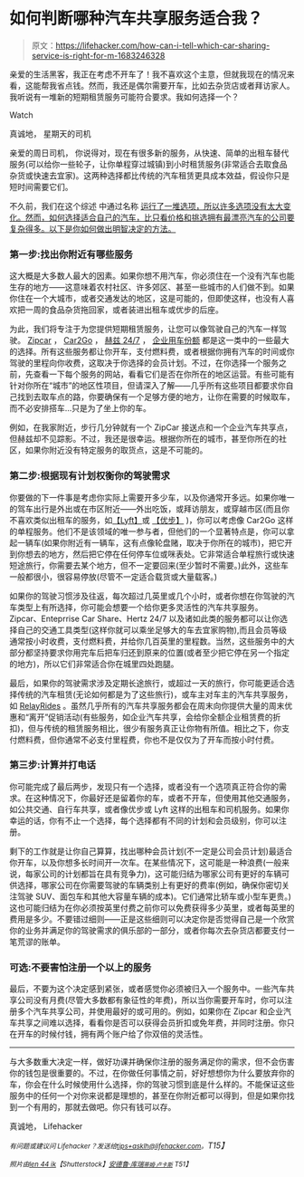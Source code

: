 # 如何判断哪种汽车共享服务适合我？

> 原文：<https://lifehacker.com/how-can-i-tell-which-car-sharing-service-is-right-for-m-1683246328>

亲爱的生活黑客，我正在考虑不开车了！我不喜欢这个主意，但就我现在的情况来看，这能帮我省点钱。然而，我还是偶尔需要开车，比如去杂货店或者拜访家人。我听说有一堆新的短期租赁服务可能符合要求。我如何选择一个？

Watch

真诚地，
星期天的司机

亲爱的周日司机，
你说得对，现在有很多新的服务，从快速、简单的出租车替代服务(可以给你一些轮子，让你单程穿过城镇)到小时租赁服务(非常适合去取食品杂货或快速去宜家)。这两种选择都比传统的汽车租赁更具成本效益，假设你只是短时间需要它们。

不久前，我们在这个综述 中通过名称 [运行了一堆选项，所以许多选项没有太大变化。然而，如何选择适合自己的汽车，比只看价格和挑选拥有最漂亮汽车的公司要复杂得多。以下是你如何做出明智决定的方法。](https://lifehacker.com/the-best-alternatives-to-traditional-car-rentals-1640639954)

### 第一步:找出你附近有哪些服务

这大概是大多数人最大的因素。如果你想不用汽车，你必须住在一个没有汽车也能生存的地方——这意味着农村社区、许多郊区、甚至一些城市的人们做不到。如果你住在一个大城市，或者交通发达的地区，这是可能的，但即使这样，也没有人喜欢把一周的食品杂货拖回家，或者装进出租车或优步的后座。

为此，我们将专注于为您提供短期租赁服务，让您可以像驾驶自己的汽车一样驾驶。 [Zipcar](http://zipcar.com/) ， [Car2Go](http://car2go.com/) ， [赫兹 24/7](https://www.hertz247.com) ， [企业用车份额](http://www.enterprisecarshare.com/) 都是这一类中的一些最大的选择。所有这些服务都让你开车，支付燃料费，或者根据你拥有汽车的时间或你驾驶的里程向你收费，这取决于你选择的会员计划。不过，在你选择一个服务之前，先查看一下每个服务的网站，看看它们是否在你所在的地区运营。有些可能有针对你所在“城市”的地区性项目，但请深入了解——几乎所有这些项目都要求你自己找到去取车点的路，你要确保有一个足够方便的地方，让你在需要的时候取车，而不必安排搭车...只是为了坐上你的车。

例如，在我家附近，步行几分钟就有一个 ZipCar 接送点和一个企业汽车共享点，但赫兹却不见踪影。不过，我还是很幸运。根据你所在的城市，甚至你所在的社区，如果你附近没有特定服务的取货点，这是不可能的。

### 第二步:根据现有计划权衡你的驾驶需求

你要做的下一件事是考虑你实际上需要开多少车，以及你通常开多远。如果你唯一的驾车出行是外出或在市区附近——外出吃饭，或拜访朋友，或穿越市区(而且你不喜欢类似出租车的服务，如[【Lyft】](http://lyft.com/)或 [【优步】](http://uber.com/) )，你可以考虑像 Car2Go 这样的单程服务。他们不是该领域的唯一参与者，但他们的一个显著特点是，你可以拿起一辆车(如果你附近有一辆车，这有点像轮盘赌，取决于你所在的城市)，把它开到你想去的地方，然后把它停在任何停车位或咪表处。它非常适合单程旅行或快速短途旅行，你需要去某个地方，但不一定要回来(至少暂时不需要。)此外，这些车一般都很小，很容易停放(尽管不一定适合载货或大量载客。)

如果你的驾驶习惯涉及往返，每次超过几英里或几个小时，或者你想在你驾驶的汽车类型上有所选择，你可能会想要一个给你更多灵活性的汽车共享服务。Zipcar、Enteprrise Car Share、Hertz 24/7 以及诸如此类的服务都可以让你选择自己的交通工具类型(这样你就可以乘坐足够大的车去宜家购物),而且会员等级通常按小时收费，支付燃料费，并给你几百英里的里程数。当然，这些服务中的大部分都坚持要求你用完车后把车归还到原来的位置(或者至少把它停在另一个指定的地方)，所以它们非常适合你在城里四处跑腿。

最后，如果你的驾驶需求涉及定期长途旅行，或超过一天的旅行，你可能更适合选择传统的汽车租赁(无论如何都是为了这些旅行)，或车主对车主的汽车共享服务，如 [RelayRides](https://relayrides.com/) 。虽然几乎所有的汽车共享服务都会在周末向你提供大量的周末优惠和“离开”促销活动(有些服务，如企业汽车共享，会给你全额企业租赁费的折扣)，但与传统的租赁服务相比，很少有服务真正让你物有所值。相比之下，你支付燃料费，但你通常不必支付里程费，你也不是仅仅为了开车而按小时付费。

### 第三步:计算并打电话

你可能完成了最后两步，发现只有一个选择，或者没有一个选项真正符合你的需求。在这种情况下，你最好还是留着你的车，或者不开车，但使用其他交通服务，如公共交通、自行车共享，或者像优步或 Lyft 这样的出租车和司机服务。如果你幸运的话，你有不止一个选择，每个选择都有不同的计划和会员级别，你可以注册。

剩下的工作就是让你自己算算，找出哪种会员计划(不一定是公司会员计划)最适合你开车，以及你想多长时间开一次车。在某些情况下，这可能是一种浪费(一般来说，每家公司的计划都旨在具有竞争力)，这可能归结为哪家公司有更好的车辆可供选择，哪家公司在你需要驾驶的车辆类别上有更好的费率(例如，确保你密切关注驾驶 SUV、面包车和其他大容量车辆的成本)。它们通常比轿车或小型车更贵。)这也可能归结为在你必须按英里付费之前你可以免费获得多少英里，或者每英里的费用是多少。不要错过细则——正是这些细则可以决定你是否觉得自己是一个欣赏你的业务并满足你的驾驶需求的俱乐部的一部分，或者你每次去杂货店都要支付一笔荒谬的账单。

### 可选:不要害怕注册一个以上的服务

最后，不要为这个决定感到紧张，或者感觉你必须被归入一个服务中。一些汽车共享公司没有月费(尽管大多数都有象征性的年费)，所以当你需要开车时，你可以注册多个汽车共享公司，并使用最好的或可用的。例如，如果你在 Zipcar 和企业汽车共享之间难以选择，看看你是否可以获得会员折扣或免年费，并同时注册。你只在开车的时候付钱，拥有两个账户给了你双倍的灵活性。

* * *

与大多数重大决定一样，做好功课并确保你注册的服务满足你的需求，但不会伤害你的钱包是很重要的。不过，在你做任何事情之前，好好想想你为什么要放弃你的车，你会在什么时候使用什么选择，你的驾驶习惯到底是什么样的。不能保证这些服务中的任何一个对你来说都是理想的，甚至在你附近都可以得到，但是如果你找到一个有用的，那就去做吧。你只有钱可以存。

真诚地，
Lifehacker

*<small>有问题或建议问 Lifehacker？发送给</small>*[*<small>tips+asklh@lifehacker.com</small>*](mailto:tips+asklh@lifehacker.com)*<small>。</small>T15】*

*<small>照片由</small>*[*<small>len 44 ik</small>*](http://www.shutterstock.com/pic-126098828/stock-photo-male-hand-holding-a-car-key-isolated-on-white-new-car-concept.html?src=7gFLZXaXWHFcUzlLjsWKtg-1-97)*<small>【Shutterstock】</small>*[*<small>安德鲁·库瑞</small>*](https://www.flickr.com/photos/andrewcurrie/2987712820)*<small></small>*<small>[*<small>蒂姆·卢卡斯</small>*](https://www.flickr.com/photos/toolmantim/8576425919) *T51】*</small>

<small></small>